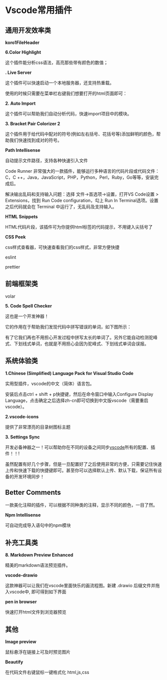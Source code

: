 # Vscode常用插件



##  通用开发效率类

**koro1FileHeader**



**6.Color Highlight**

这个插件能分析css语法，高亮那些带有颜色的数值；



**. Live Server**

这个插件可以快速启动一个本地服务器，还支持热重载。

使用的时候只需要在菜单栏右键我们想要打开的html页面即可：



**2. Auto Import**

这个插件可以帮助我们自动分析代码，快速import项目中的模块。





**3. Bracket Pair Colorizer 2**

这个插件用于给代码中配对的符号(例如左右括号、花括号等)添加鲜明的颜色，帮助我们快速找到成对的符号。



**Path Intellisense**

自动提示文件路径，支持各种快速引入文件



Code Runner
非常强大的一款插件，能够运行多种语言的代码片段或代码文件：C，C ++，Java，JavaScript，PHP，Python，Perl，Ruby，Go等等，安装完成后。



解决输出乱码和支持输入问题：选择 文件->首选项->设置，打开VS Code设置 > Extensions，找到 Run Code configuration，勾上 Run In Terminal选项。设置之后代码就会在 Terminal 中运行了，无乱码及支持输入。







**HTML Snippets**

HTML代码片段，该插件可为你提供html标签的代码提示，不用键入尖括号了



**CSS Peek**

css样式查看器，可快速查看我们的css样式，非常方便快捷





eslint

prettier







## 前端框架类

volar





**5. Code Spell Checker**

这也是一个开发神器！

它的作用在于帮助我们发现代码中拼写错误的单词，如下图所示：



有了它我们再也不用担心开发过程中拼写太长的单词了。另外它能自动检测驼峰式、下划线式单词，也就是不用担心会因为驼峰式、下划线式单词会误报。





## 系统体验类





**1.Chinese (Simplified) Language Pack for Visual Studio Code**

实用型插件，vscode的中文（简体）语言包。



安装后点击ctrl + shift + p快捷键，然后在命令窗口中输入Configure Display Language，点击确定之后选择zh-cn即可切换到中文版vscode（需要重启vscode）。



**2.vscode-icons**

提供了非常漂亮的目录树图标主题



**3. Settings Sync**

开发必备神器之一！可以帮助你在不同的设备之间同步[vscode](https://so.csdn.net/so/search?q=vscode&spm=1001.2101.3001.7020)所有的配置、插件！！!

虽然配置有好几个步骤，但是一旦配置好了之后使用非常的方便，只需要记住快速上传和快速下载的快捷键即可。甚至你可以选择默认上传、默认下载，保证所有设备的开发环境同步！





## **Better Comments**

一款美化注释的插件，可以根据不同种类的注释，显示不同的颜色，一目了然。



**Npm Intellisense**

可自动完成导入语句中的npm模块







## 补充工具类



**8. Markdown Preview Enhanced**

精美的markdown语法预览插件。





**vscode-drawio**

这款神器可以让我们在vscode里面快乐的画流程图。新建 .drawio 后缀文件并拖入vscode中, 即可得到如下界面



**pen in browser**

快速打开html文件到浏览器预览





## 其他

**Image preview**

鼠标悬浮在链接上可及时预览图片



**Beautify**

在代码文件右键鼠标一键格式化 html,js,css



